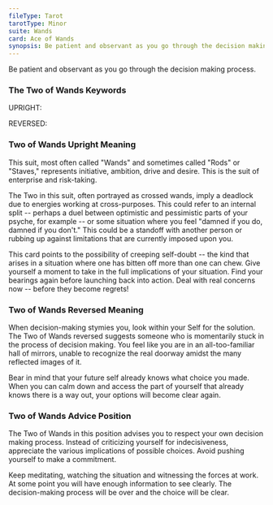 ```yaml
---
fileType: Tarot
tarotType: Minor
suite: Wands
card: Ace of Wands
synopsis: Be patient and observant as you go through the decision making process.
---
```

Be patient and observant as you go through the decision making process.

### The Two of Wands Keywords

UPRIGHT: 

REVERSED: 

### Two of Wands Upright Meaning

This suit, most often called "Wands" and sometimes called "Rods" or "Staves," represents initiative, ambition, drive and desire. This is the suit of enterprise and risk-taking.

The Two in this suit, often portrayed as crossed wands, imply a deadlock due to energies working at cross-purposes. This could refer to an internal split -- perhaps a duel between optimistic and pessimistic parts of your psyche, for example -- or some situation where you feel "damned if you do, damned if you don't." This could be a standoff with another person or rubbing up against limitations that are currently imposed upon you.

This card points to the possibility of creeping self-doubt -- the kind that arises in a situation where one has bitten off more than one can chew. Give yourself a moment to take in the full implications of your situation. Find your bearings again before launching back into action. Deal with real concerns now -- before they become regrets!

### Two of Wands Reversed Meaning

When decision-making stymies you, look within your Self for the solution. The Two of Wands reversed suggests someone who is momentarily stuck in the process of decision making. You feel like you are in an all-too-familiar hall of mirrors, unable to recognize the real doorway amidst the many reflected images of it.

Bear in mind that your future self already knows what choice you made. When you can calm down and access the part of yourself that already knows there is a way out, your options will become clear again.

### Two of Wands Advice Position

The Two of Wands in this position advises you to respect your own decision making process. Instead of criticizing yourself for indecisiveness, appreciate the various implications of possible choices. Avoid pushing yourself to make a commitment.

Keep meditating, watching the situation and witnessing the forces at work. At some point you will have enough information to see clearly. The decision-making process will be over and the choice will be clear.